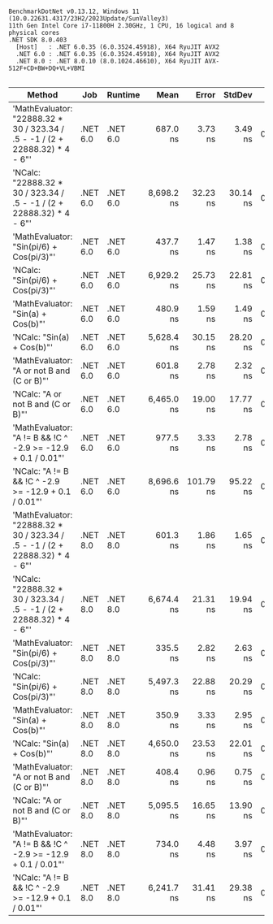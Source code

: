 ```

BenchmarkDotNet v0.13.12, Windows 11 (10.0.22631.4317/23H2/2023Update/SunValley3)
11th Gen Intel Core i7-11800H 2.30GHz, 1 CPU, 16 logical and 8 physical cores
.NET SDK 8.0.403
  [Host]   : .NET 6.0.35 (6.0.3524.45918), X64 RyuJIT AVX2
  .NET 6.0 : .NET 6.0.35 (6.0.3524.45918), X64 RyuJIT AVX2
  .NET 8.0 : .NET 8.0.10 (8.0.1024.46610), X64 RyuJIT AVX-512F+CD+BW+DQ+VL+VBMI


```
| Method                                                                       | Job      | Runtime  | Mean       | Error     | StdDev   | Gen0   | Allocated |
|----------------------------------------------------------------------------- |--------- |--------- |-----------:|----------:|---------:|-------:|----------:|
| &#39;MathEvaluator: &quot;22888.32 * 30 / 323.34 / .5 - -1 / (2 + 22888.32) * 4 - 6&quot;&#39; | .NET 6.0 | .NET 6.0 |   687.0 ns |   3.73 ns |  3.49 ns | 0.0067 |      88 B |
| &#39;NCalc: &quot;22888.32 * 30 / 323.34 / .5 - -1 / (2 + 22888.32) * 4 - 6&quot;&#39;         | .NET 6.0 | .NET 6.0 | 8,698.2 ns |  32.23 ns | 30.14 ns | 0.3967 |    5160 B |
| &#39;MathEvaluator: &quot;Sin(pi/6) + Cos(pi/3)&quot;&#39;                                     | .NET 6.0 | .NET 6.0 |   437.7 ns |   1.47 ns |  1.38 ns | 0.0067 |      88 B |
| &#39;NCalc: &quot;Sin(pi/6) + Cos(pi/3)&quot;&#39;                                             | .NET 6.0 | .NET 6.0 | 6,929.2 ns |  25.73 ns | 22.81 ns | 0.2899 |    3688 B |
| &#39;MathEvaluator: &quot;Sin(a) + Cos(b)&quot;&#39;                                           | .NET 6.0 | .NET 6.0 |   480.9 ns |   1.59 ns |  1.49 ns | 0.0553 |     696 B |
| &#39;NCalc: &quot;Sin(a) + Cos(b)&quot;&#39;                                                   | .NET 6.0 | .NET 6.0 | 5,628.4 ns |  30.15 ns | 28.20 ns | 0.1984 |    2496 B |
| &#39;MathEvaluator: &quot;A or not B and (C or B)&quot;&#39;                                   | .NET 6.0 | .NET 6.0 |   601.8 ns |   2.78 ns |  2.32 ns | 0.0668 |     848 B |
| &#39;NCalc: &quot;A or not B and (C or B)&quot;&#39;                                           | .NET 6.0 | .NET 6.0 | 6,465.0 ns |  19.00 ns | 17.77 ns | 0.1678 |    2168 B |
| &#39;MathEvaluator: &quot;A != B &amp;&amp; !C ^ -2.9 &gt;= -12.9 + 0.1 / 0.01&quot;&#39;                 | .NET 6.0 | .NET 6.0 |   977.5 ns |   3.33 ns |  2.78 ns | 0.0668 |     848 B |
| &#39;NCalc: &quot;A != B &amp;&amp; !C ^ -2.9 &gt;= -12.9 + 0.1 / 0.01&quot;&#39;                         | .NET 6.0 | .NET 6.0 | 8,696.6 ns | 101.79 ns | 95.22 ns | 0.3967 |    5104 B |
| &#39;MathEvaluator: &quot;22888.32 * 30 / 323.34 / .5 - -1 / (2 + 22888.32) * 4 - 6&quot;&#39; | .NET 8.0 | .NET 8.0 |   601.3 ns |   1.86 ns |  1.65 ns | 0.0067 |      88 B |
| &#39;NCalc: &quot;22888.32 * 30 / 323.34 / .5 - -1 / (2 + 22888.32) * 4 - 6&quot;&#39;         | .NET 8.0 | .NET 8.0 | 6,674.4 ns |  21.31 ns | 19.94 ns | 0.3510 |    4472 B |
| &#39;MathEvaluator: &quot;Sin(pi/6) + Cos(pi/3)&quot;&#39;                                     | .NET 8.0 | .NET 8.0 |   335.5 ns |   2.82 ns |  2.63 ns | 0.0067 |      88 B |
| &#39;NCalc: &quot;Sin(pi/6) + Cos(pi/3)&quot;&#39;                                             | .NET 8.0 | .NET 8.0 | 5,497.3 ns |  22.88 ns | 20.29 ns | 0.2823 |    3592 B |
| &#39;MathEvaluator: &quot;Sin(a) + Cos(b)&quot;&#39;                                           | .NET 8.0 | .NET 8.0 |   350.9 ns |   3.33 ns |  2.95 ns | 0.0553 |     696 B |
| &#39;NCalc: &quot;Sin(a) + Cos(b)&quot;&#39;                                                   | .NET 8.0 | .NET 8.0 | 4,650.0 ns |  23.53 ns | 22.01 ns | 0.1984 |    2496 B |
| &#39;MathEvaluator: &quot;A or not B and (C or B)&quot;&#39;                                   | .NET 8.0 | .NET 8.0 |   408.4 ns |   0.96 ns |  0.75 ns | 0.0672 |     848 B |
| &#39;NCalc: &quot;A or not B and (C or B)&quot;&#39;                                           | .NET 8.0 | .NET 8.0 | 5,095.5 ns |  16.65 ns | 13.90 ns | 0.1678 |    2168 B |
| &#39;MathEvaluator: &quot;A != B &amp;&amp; !C ^ -2.9 &gt;= -12.9 + 0.1 / 0.01&quot;&#39;                 | .NET 8.0 | .NET 8.0 |   734.0 ns |   4.48 ns |  3.97 ns | 0.0668 |     848 B |
| &#39;NCalc: &quot;A != B &amp;&amp; !C ^ -2.9 &gt;= -12.9 + 0.1 / 0.01&quot;&#39;                         | .NET 8.0 | .NET 8.0 | 6,241.7 ns |  31.41 ns | 29.38 ns | 0.3738 |    4704 B |
